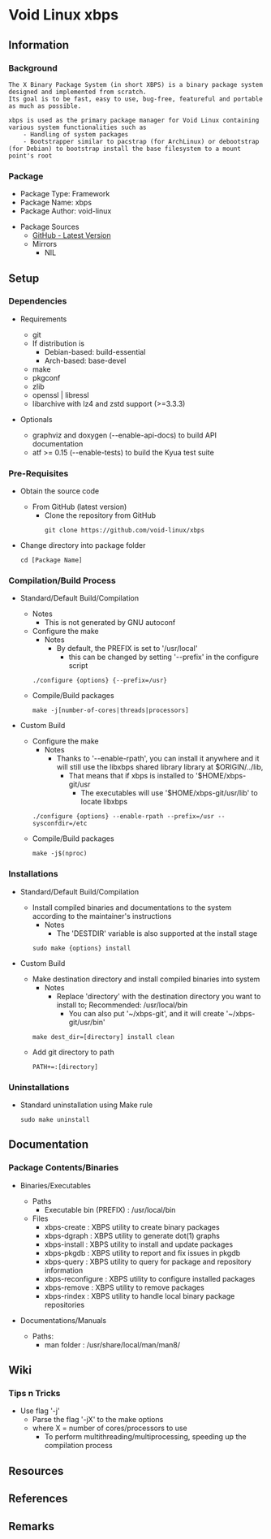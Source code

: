 # Void Linux xbps

## Information

### Background
```
The X Binary Package System (in short XBPS) is a binary package system designed and implemented from scratch. 
Its goal is to be fast, easy to use, bug-free, featureful and portable as much as possible.

xbps is used as the primary package manager for Void Linux containing various system functionalities such as
    - Handling of system packages
    - Bootstrapper similar to pacstrap (for ArchLinux) or debootstrap (for Debian) to bootstrap install the base filesystem to a mount point's root
```

### Package
+ Package Type: Framework
+ Package Name: xbps
+ Package Author: void-linux
- Package Sources
    + [GitHub - Latest Version](https://github.com/void-linux/xbps)
    - Mirrors
        + NIL

## Setup
### Dependencies
- Requirements
    + git
    - If distribution is
        - Debian-based: build-essential
        - Arch-based: base-devel
    - make
    - pkgconf
    - zlib
    - openssl | libressl
    - libarchive with lz4 and zstd support (>=3.3.3)

- Optionals
    - graphviz and doxygen (--enable-api-docs) to build API documentation
    - atf >= 0.15 (--enable-tests) to build the Kyua test suite
                    
### Pre-Requisites
- Obtain the source code
    - From GitHub (latest version)
        - Clone the repository from GitHub
            ```console
            git clone https://github.com/void-linux/xbps
            ```

- Change directory into package folder
    ```console
    cd [Package Name]
    ```

### Compilation/Build Process
- Standard/Default Build/Compilation
    - Notes
        + This is not generated by GNU autoconf
    - Configure the make
        - Notes
            - By default, the PREFIX is set to '/usr/local'
                + this can be changed by setting '--prefix' in the configure script
        ```console
        ./configure {options} {--prefix=/usr}
        ```
    - Compile/Build packages
        ```console
        make -j[number-of-cores|threads|processors]
        ```

- Custom Build
    + Configure the make
        - Notes
            - Thanks to '--enable-rpath', you can install it anywhere and it will still use the libxbps shared library library at $ORIGIN/../lib,
                - That means that if xbps is installed to '$HOME/xbps-git/usr
                    + The executables will use '$HOME/xbps-git/usr/lib' to locate libxbps
        ```console
        ./configure {options} --enable-rpath --prefix=/usr --sysconfdir=/etc
        ```
    + Compile/Build packages
        ```console
        make -j$(nproc)
        ```

### Installations
- Standard/Default Build/Compilation
    - Install compiled binaries and documentations to the system according to the maintainer's instructions
        - Notes
            - The 'DESTDIR' variable is also supported at the install stage
        ```console
        sudo make {options} install
        ```

- Custom Build
    - Make destination directory and install compiled binaries into system
        - Notes
            - Replace 'directory' with the destination directory you want to install to; Recommended: /usr/local/bin
                + You can also put '~/xbps-git', and it will create '~/xbps-git/usr/bin'
        ```console
        make dest_dir=[directory] install clean
        ```
    + Add git directory to path
        ```console
        PATH+=:[directory]
        ```

### Uninstallations
- Standard uninstallation using Make rule
    ```console
    sudo make uninstall
    ```

## Documentation

### Package Contents/Binaries
- Binaries/Executables
    - Paths
        + Executable bin (PREFIX) : /usr/local/bin
    - Files
        + xbps-create      : XBPS utility to create binary packages
        + xbps-dgraph      : XBPS utility to generate dot(1) graphs
        + xbps-install     : XBPS utility to install and update packages
        + xbps-pkgdb       : XBPS utility to report and fix issues in pkgdb
        + xbps-query       : XBPS utility to query for package and repository information
        + xbps-reconfigure : XBPS utility to configure installed packages
        + xbps-remove      : XBPS utility to remove packages
        + xbps-rindex      : XBPS utility to handle local binary package repositories

- Documentations/Manuals
    - Paths:
        + man folder : /usr/share/local/man/man8/

## Wiki

### Tips n Tricks
- Use flag '-j'
    + Parse the flag '-jX' to the make options
    - where X = number of cores/processors to use
        + To perform multithreading/multiprocessing, speeding up the compilation process

## Resources

## References

## Remarks

